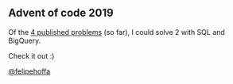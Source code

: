Advent of code 2019
---

Of the [4 published problems](https://adventofcode.com/2019/) (so far), I could solve 2 with SQL and BigQuery.

Check it out :)


[@felipehoffa](https://twitter.com/felipehoffa)
